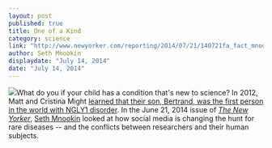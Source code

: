 ```yaml
---
layout: post
published: true
title: One of a Kind
category: science
link: "http://www.newyorker.com/reporting/2014/07/21/140721fa_fact_mnookin "
author: Seth Mnookin
displaydate: "July 14, 2014"
date: "July 14, 2014"
---
```


![](/http://www.newyorker.com/wp-content/uploads/2014/07/140721_r25223-670.jpg)What do you if your child has a condition that's new to science? In 2012, Matt and Cristina Might <a href="matt.might.net/articles/my-sons-killer/" target="_blank">learned that their son, Bertrand, was the first person in the world with NGLY1 disorder</a>. In the June 21, 2014 issue of <i><a href="http://www.newyorker.com/reporting/2014/07/21/140721fa_fact_mnookin" target="_blank">The New Yorker</a></i>, <a href="http://sethmnookin.com/bio" target="_blank">Seth Mnookin</a> looked at how social media is changing the hunt for rare diseases -- and the conflicts between researchers and their human subjects.

